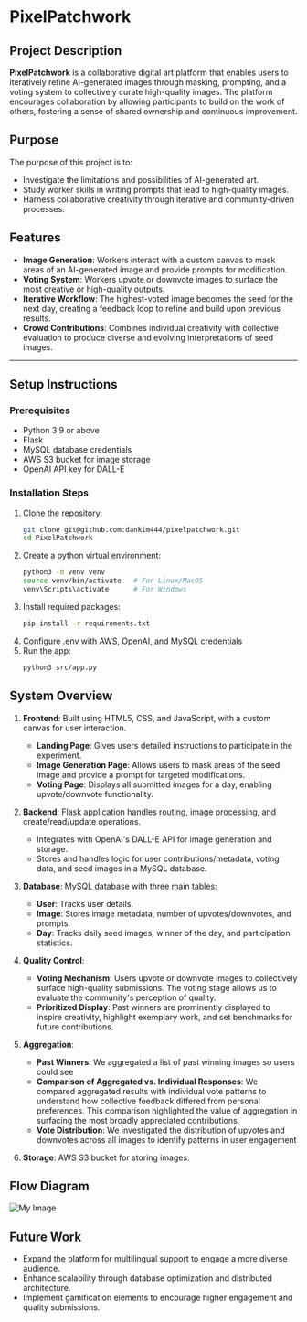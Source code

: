 # PixelPatchwork

## Project Description

**PixelPatchwork** is a collaborative digital art platform that enables users to iteratively refine AI-generated images through masking, prompting, and a voting system to collectively curate high-quality images. The platform encourages collaboration by allowing participants to build on the work of others, fostering a sense of shared ownership and continuous improvement.

## Purpose

The purpose of this project is to:
- Investigate the limitations and possibilities of AI-generated art.
- Study worker skills in writing prompts that lead to high-quality images.
- Harness collaborative creativity through iterative and community-driven processes.

## Features

- **Image Generation**: Workers interact with a custom canvas to mask areas of an AI-generated image and provide prompts for modification.
- **Voting System**: Workers upvote or downvote images to surface the most creative or high-quality outputs.
- **Iterative Workflow**: The highest-voted image becomes the seed for the next day, creating a feedback loop to refine and build upon previous results.
- **Crowd Contributions**: Combines individual creativity with collective evaluation to produce diverse and evolving interpretations of seed images.

---

## Setup Instructions

### Prerequisites

- Python 3.9 or above
- Flask
- MySQL database credentials
- AWS S3 bucket for image storage
- OpenAI API key for DALL-E

### Installation Steps

1. Clone the repository:
   ```bash
   git clone git@github.com:dankim444/pixelpatchwork.git
   cd PixelPatchwork
2. Create a python virtual environment:
    ```bash
    python3 -m venv venv
    source venv/bin/activate   # For Linux/MacOS
    venv\Scripts\activate      # For Windows
3. Install required packages:
    ```bash
    pip install -r requirements.txt
4. Configure .env with AWS, OpenAI, and MySQL credentials
5. Run the app:
    ```bash
    python3 src/app.py

## System Overview

1. **Frontend**: Built using HTML5, CSS, and JavaScript, with a custom canvas for user interaction.
    - **Landing Page**: Gives users detailed instructions to participate in the experiment.
    - **Image Generation Page**: Allows users to mask areas of the seed image and provide a prompt for targeted modifications.
    - **Voting Page**: Displays all submitted images for a day, enabling upvote/downvote functionality.

2. **Backend**: Flask application handles routing, image processing, and create/read/update operations.
    - Integrates with OpenAI's DALL-E API for image generation and storage.
    - Stores and handles logic for user contributions/metadata, voting data, and seed images in a MySQL database.

3. **Database**: MySQL database with three main tables:
    - **User**: Tracks user details.
    - **Image**: Stores image metadata, number of upvotes/downvotes, and prompts.
    - **Day**: Tracks daily seed images, winner of the day, and participation statistics.

4. **Quality Control**: 
    - **Voting Mechanism**: Users upvote or downvote images to collectively surface high-quality submissions. The voting stage allows us to evaluate the community's perception of quality.
    - **Prioritized Display**: Past winners are prominently displayed to inspire creativity, highlight exemplary work, and set benchmarks for future contributions.

5. **Aggregation**:
    - **Past Winners**: We aggregated a list of past winning images so users could see
    - **Comparison of Aggregated vs. Individual Responses**: We compared aggregated results with individual vote patterns to understand how collective feedback differed from personal preferences. This comparison highlighted the value of aggregation in surfacing the most broadly appreciated contributions.
    - **Vote Distribution**: We investigated the distribution of upvotes and downvotes across all images to identify patterns in user engagement

6. **Storage**: AWS S3 bucket for storing images. 

## Flow Diagram
![My Image](docs/flow.png "Flow Diagram")


## Future Work
- Expand the platform for multilingual support to engage a more diverse audience.
- Enhance scalability through database optimization and distributed architecture.
- Implement gamification elements to encourage higher engagement and quality submissions.